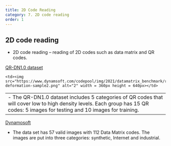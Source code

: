 ```yaml
---
title: 2D Code Reading 
category: 7. 2D code reading
order: 1
---
```


## 2D code reading

 * 2D code reading – reading of 2D codes such as data matrix and QR codes.


[QR-DN1.0 dataset](https://www.ncbi.nlm.nih.gov/pmc/articles/PMC8627996/)

<table>
  <tr href="https://www.ncbi.nlm.nih.gov/pmc/articles/PMC8627996/">
    <td> - The QR-DN1.0 dataset includes 5 categories of QR codes that will cover low to high density levels. Each group has 15 QR codes: 5 images for testing and 10 images for training. </td>

    <td><img src="https://www.dynamsoft.com/codepool/img/2021/datamatrix_benchmark/resist-deformation-sample2.png" alt="2" width = 360px height = 640px></td>
   </tr> 
</table>




[Dynamosoft](https://www.dynamsoft.com/codepool/data-matrix-reading-benchmark-and-comparison.html)
- The data set has 57 valid images with 112 Data Matrix codes. The images are put into three categories: synthetic, Internet and industrial.
